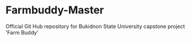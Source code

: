 # Farmbuddy-Master
Official Git Hub repository for Bukidnon State  University capstone project 'Farm Buddy'
